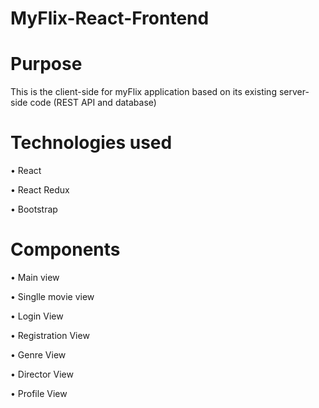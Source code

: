 # MyFlix-React-Frontend

# Purpose

This is the client-side for myFlix application based on its existing server-side code (REST API and database)

# Technologies used

• React

• React Redux

• Bootstrap


# Components

• Main view

• Singlle movie view

• Login View

• Registration View

• Genre View

• Director View

• Profile View


